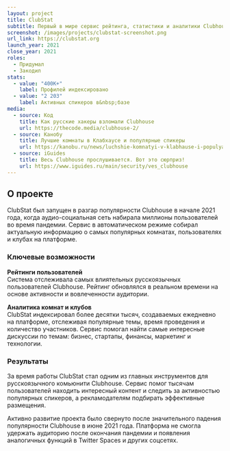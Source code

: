 ```yaml
---
layout: project
title: ClubStat
subtitle: Первый в мире сервис рейтинга, статистики и аналитики Clubhouse
screenshot: /images/projects/clubstat-screenshot.png
url_link: https://clubstat.org
launch_year: 2021
close_year: 2021
roles:
  - Придумал
  - Закодил
stats:
  - value: "400K+"
    label: Профилей индексировано 
  - value: "2 203"
    label: Активных спикеров в&nbsp;базе
media:
  - source: Код
    title: Как русские хакеры взломали Clubhouse
    url: https://thecode.media/clubhouse-2/
  - source: Канобу
    title: Лучшие комнаты в Клабхаусе и популярные спикеры
    url: https://kanobu.ru/news/luchshie-komnatyi-v-klabhause-i-populyarnyie-spikeryi-poyavilsya-servis-statistiki-novoj-sotsseti-433172/
  - source: iGuides
    title: Весь Clubhouse прослушивается. Вот это сюрприз!
    url: https://www.iguides.ru/main/security/ves_clubhouse
---
```


## О проекте

ClubStat был запущен в разгар популярности Clubhouse в начале 2021 года, когда аудио-социальная сеть набирала миллионы пользователей во время пандемии. Сервис в автоматическом режиме собирал актуальную информацию о самых популярных комнатах, пользователях и клубах на платформе.

### Ключевые возможности

**Рейтинги пользователей**  
Система отслеживала самых влиятельных русскоязычных пользователей Clubhouse. Рейтинг обновлялся в реальном времени на основе активности и вовлеченности аудитории.

**Аналитика комнат и клубов**  
ClubStat индексировал более десятки тысяч, создаваемых ежедневно на платформе, отслеживая популярные темы, время проведения и количество участников. Сервис помогал найти самые интересные дискуссии по темам: бизнес, стартапы, финансы, маркетинг и технологии.

### Результаты

За время работы ClubStat стал одним из главных инструментов для русскоязычного комьюнити Clubhouse. Сервис помог тысячам пользователей находить интересный контент и следить за активностью популярных спикеров, а рекламодателям подбирать эффективные размещения.

Активно развитие проекта было свернуто после значительного падения популярности Clubhouse в июне 2021 года. Платформа не смогла удержать аудиторию после окончания пандемии и появления аналогичных функций в Twitter Spaces и других соцсетях.
